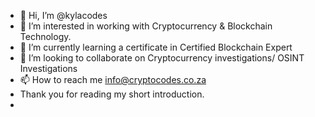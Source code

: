 - 👋 Hi, I’m @kylacodes
- 👀 I’m interested in working with Cryptocurrency & Blockchain Technology.
- 🌱 I’m currently learning a certificate in Certified Blockchain Expert
- 💞️ I’m looking to collaborate on Cryptocurrency investigations/ OSINT Investigations
- 📫 How to reach me info@cryptocodes.co.za
- Thank you for reading my short introduction.
- 
